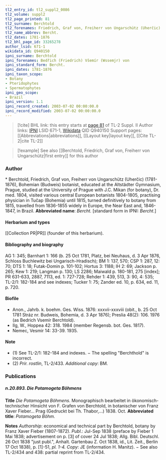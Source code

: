 ```yaml
---
tl2_entry_id: tl2_suppl2_0086
tl2_volume: suppl2
tl2_page_printed: 81
tl2_surname: Berchtold
tl2_forenames: Friedrich, Graf von, Freiherr von Ungarschütz (Uherčic)
tl2_name_abbrev: Bercht.
tl2_dates: 1781-1876
tl2_bhl_page_id: 33265278
author_lsid: 671-1
wikidata_id: Q940150
ipni_surname: Berchtold
ipni_forenames: Bedřich (Friedrich) Všemír (Wssemjr) von
ipni_standard_form: Bercht.
ipni_dates: 1781-1876
ipni_taxon_scope: 
- Botany
- Pteridophytes
- Spermatophytes
ipni_geo_scope: 
- Brazil
ipni_version: 1.1
ipni_record_created: 2003-07-02 00:00:00.0
ipni_record_modified: 2003-07-02 00:00:00.0
---
```


> [!cite] BHL link: this entry starts at [page 81](https://www.biodiversitylibrary.org/page/33265278) of TL-2 Suppl. II
> Author links: [IPNI](https://www.ipni.org/a/671-1) LSID 671-1, [Wikidata](https://www.wikidata.org/wiki/Q940150) QID Q940150
> Support pages: [[Abbreviations|abbreviations]], [[Layout key|layout key]], [[Cite TL-2|cite TL-2]]

> [!example] See also [[Berchtold, Friedrich, Graf von, Freiherr von Ungarschütz|first entry]] for this author

### Author

\* Berchtold, Friedrich, Graf von, Freiherr von Ungarschütz (Uherčic) (1781-1876), Bohemian (Budweis) botanist, educated at the Altstädter Gymnasium, Prague, studied at the University of Prague with J.C. Mikan (for botany), Dr. med. 1804, visited various central European botanists 1804-1805, practising physician in Tučap (Bohemia) until 1815, turned definitively to botany from 1815, travelled from 1836-1855 widely in Europe, the Near East and, 1846-1847, in Brazil. 
**Abbreviated name**: *Bercht.* \[standard form in IPNI: *Bercht.*\]

#### Herbarium and types

[[Collection PR|PR]] (founder of this herbarium).

#### Bibliography and biography

AG 1: 345; Barnhart 1: 166 (b. 25 Oct 1781, Platz, bei Neuhaus, d. 3 Apr 1876, Schloss Buchlewitz bei Ungarisch-Hradisch); BM 1: 137, 570; CSP 1: 287, 12: 70; DTS 1: 18; Futak-Domin p. 101-102; Hortus 3: 1188; IH 2: 69; Jackson p. 265; Kew 1: 219; Langman p. 130; LS 2286; Maiwald p. 180-181, 275 \[index\]; PR 631-633, 2887, 7113, ed. 1: 727-728; Rehder 1: 439, 513, 3: 90, 4: 535; TL-2/1: 182-184 and see indexes; Tucker 1: 75; Zander ed. 10, p. 634, ed. 11, p. 720.

#### Biofile

- Anon., Jahrb. k. boehm. Ges. Wiss. 1876: xxxvii-xxxviii (obit., b. 25 Oct 1781 Stráz nr. Budweis, Bohemia, d. 3 Apr 1876); Preslia 48(2): 106. 1976 (as Bedrich Vsemír Berchtold).
- Ilg, W., Hoppea 42: 318. 1984 (member Regensb. bot. Ges. 1817).
- Nemec, Vesmir 14: 33-39. 1935.

#### Note 

- (1) See TL-2/1: 182-184 and indexes. − The spelling "Berchthold" is incorrect.
- (2) *Prir. rostlin*, TL-2/433. *Additional copy*: BM.

### Publications

##### n.20.893. Die Potamogeta Böhmens

**Title**
*Die Potamogeta Böhmens*. Monographisch bearbeitet in ökonomisch-technischer Hinsicht von F. Grafen von Berchtold, in botanischer von Franz Xaver Fieber... Prag (Gedruckt bei Th. Thabor,...) 1838. Oct.
**Abbreviated title**: *Potamogeta Böhm.*

**Notes**
*Authorship*: economical and technical part by Berchtold, botany by Franz Xaver Fieber (1807-1872).
*Publ*.: Jul-Sep 1838 (preface by Fieber 1 Mai 1838; advertisement on p. \[3\] of cover 24 Jul 1838; Allg. Bibl. Deutschl. 26 Oct 1838 "just publ.", Anhalt. Gartenbau Z. Oct 1838, id., Lit. Zeit., Berlin 17 Oct 1838), p. \[1\]-51, *pl. 1-4.* *Copy*: JE (information H. Manitz). − See also TL-2/434 and 438: partial reprint from TL-2/434.

